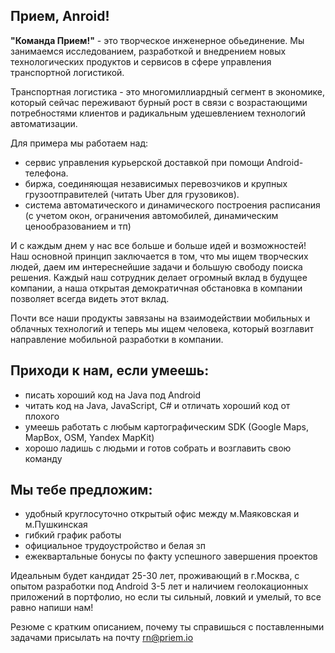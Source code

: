 ## Прием, Anroid!

**"Команда Прием!"** - это творческое инженерное обьединение. Мы занимаемся исследованием, разработкой и внедрением новых технологических продуктов и сервисов в сфере управления транспортной логистикой. 

Транспортная логистика - это многомиллиардный сегмент в экономике, который сейчас переживают бурный рост в связи с возрастающими потребностями клиентов и радикальным удешевлением технологий автоматизации.  

Для примера мы работаем над:
- сервис управления курьерской доставкой при помощи Android-телефона.
- биржа, соединяющая независимых перевозчиков и крупных грузоотправителей (читать Uber для грузовиков).
- система автоматического и динамического построения расписания (с учетом окон, ограничения автомобилей, динамическим ценообразованием и тп)

И с каждым днем у нас все больше и больше идей и возможностей! Наш основной принцип заключается в том, что мы ищем творческих людей, даем им интереснейшие задачи и большую свободу поиска решения. Каждый наш сотрудник делает огромный вклад в будущее компании, а наша открытая демократичная обстановка в компании позволяет всегда видеть этот вклад.

Почти все наши продукты завязаны на взаимодействии мобильных и облачных технологий и теперь мы ищем человека, который возглавит направление мобильной разработки в компании. 

## Приходи к нам, если умеешь:
- писать хороший код на Java под Android
- читать код на Java, JavaScript, C# и отличать хороший код от плохого
- умеешь работать с любым картографическим SDK (Google Maps, MapBox, OSM, Yandex MapKit)
- хорошо ладишь с людьми и готов собрать и возглавить свою команду 

## Мы тебе предложим:
- удобный круглосуточно открытый офис между м.Маяковская и м.Пушкинская
- гибкий график работы
- официальное трудоустройство и белая зп
- ежеквартальные бонусы по факту успешного завершения проектов

Идеальным будет кандидат 25-30 лет, проживающий в г.Москва, с опытом разработки под Аndroid 3-5 лет и наличием геолокационных приложений в портфолио, но если ты сильный, ловкий и умелый, то все равно напиши нам!

Резюме с кратким описанием, почему ты справишься с поставленными задачами присылать на почту rn@priem.io 
